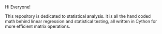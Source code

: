 Hi Everyone!

This repository is dedicated to statistical analysis. It is all the hand coded math behind linear regression and statistical testing, all written in Cython for more efficient matrix operations.

